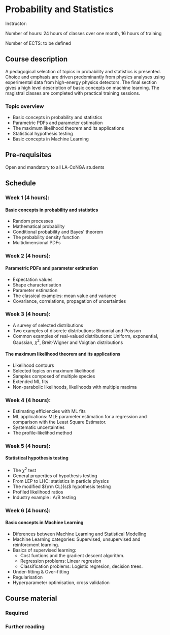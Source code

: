 

# Probability and Statistics

Instructor:

Number of hours: 24 hours of classes over one month, 16 hours of training

Number of ECTS: to be defined

## Course description
A pedagogical selection of topics in probability and statistics is presented.
Choice and emphasis are driven predominantly
from physics analyses using experimental data from high-energy physics detectors. The final section gives a high level description of basic concepts on machine learning. 
The magistral classes are completed with practical training sessions.

### Topic overview

- Basic concepts in probability and statistics
- Parametric PDFs and parameter estimation 
- The maximum likelihood theorem and its applications
- Statistical hypothesis testing
- Basic concepts in Machine Learning 


## Pre-requisites

Open and mandatory to all LA-CoNGA students

## Schedule

### Week 1 (4 hours):

#### Basic concepts in probability and statistics

- Random processes
- Mathematical probability
- Conditional probability and Bayes' theorem
- The probability density function
- Multidimensional PDFs

### Week 2 (4 hours):
#### Parametric PDFs and parameter estimation 

- Expectation values
- Shape characterisation 
- Parameter estimation
- The classical examples: mean value and variance
- Covariance, correlations, propagation of uncertainties

### Week 3 (4 hours):

- A survey of selected distributions
- Two examples of discrete distributions: Binomial and Poisson 
- Common examples of real-valued distributions: Uniform, exponential, Gaussian, $\chi^2$, Breit-Wigner and Voigtian distributions
      
#### The maximum likelihood theorem and its applications

- Likelihood contours
- Selected topics on maximum likelihood
- Samples composed of multiple species
- Extended ML fits
- Non-parabolic likelihoods,  likelihoods with multiple maxima

### Week 4 (4 hours):

- Estimating efficiencies with ML fits 
- ML applications: MLE parameter estimation for a regression and comparison with the Least Square Estimator. 
- Systematic uncertainties
- The profile-likelihod method

### Week 5 (4 hours):

#### Statistical hypothesis testing

- The $\chi^2$ test
- General properties of hypothesis  testing
- From LEP to LHC: statistics in particle physics
- The modified ${\rm CL}(s)$ hypothesis testing
- Profiled likelihood ratios
- Industry example : A/B testing  
 
### Week 6 (4 hours):
 
#### Basic concepts in Machine Learning 
 
- Diferences between Machine Learning and Statistical Modelling 
- Machine Learning categories: Supervised, unsupervised and reinforcment learning.
- Basics of supervised learning:
     * Cost funtions and the gradient descent algorithm.
     * Regression problems: Linear regresion
     * Classification problems: Logistic regresion, decision trees. 
- Under-fitting & Over-fitting
- Regularisation
- Hyperparameter optimisation, cross validation 


## Course material

### Required

### Further reading
